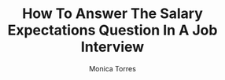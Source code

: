 ---
title: How To Answer The Salary Expectations Question In A Job Interview 
publication: Huffpost
article_url: https://www.huffpost.com/entry/salary-expectations-question-job-interview_l_5dfa4ec2e4b0969b618ee923?6r4
author: Monica Torres
publication_date: 12-23-2019
---